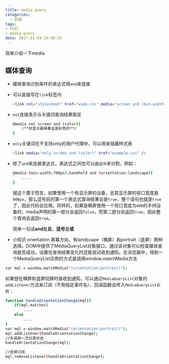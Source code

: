 ```yaml
---
title: media-query
categories:
  - 前端
tags:
- html
- media-query
date: 2017-01-04 14:49:15
---
```

简单介绍一下media
<!--more -->
## 媒体查询
- 媒体查询识别条件的表达式用`and`来连接
- 可以直接写在`link`标签内
    ```bash
    <link rel="stylesheet" href="wide.css" media="screen and (min-width:1024px)" />
    ```
- `not`连接表示与关键词查询结果取反
    ```bash
    @media not screen and (color){
        /**非显示器屏幕且是彩色的**/
    }
    ```
- `only`关键词在不支持only的用户代理中，可以用来隐藏样式表
    ```bash
    <link media="only screen and (color)" href="example.css" />
- 除了`and`来连接表达式，表达式之间也可以由`逗号`来分割，例如：

    ```bash
    @media (min-width:700px),handheld and (orientation:landscape){
        ....
    }
    ```
    就这个栗子而言，如果使用一个有显示屏的设备，且其显示屏的视口宽度是`900px`，那么逗号前的第一个表达式查询结果会是`true`，整个语句也就是`true`了，因此代码会应用。同样的，如果是横屏使用一个视口宽度为`400`的手持设备时，media声明的第一部分会返回`false`，而第二部分会返回`true`，因此整个查询会返回`true`。
    
    简单一句话**and**是**且**，**逗号**是**或**
- 小知识 orientation
屏幕方向，有landscape（横屏）和portrait（竖屏）两种选择。DOM中提供了MediaQueryList对象接口，通过该对象可以检查媒体查询是否成功，设置在查询结果变化时还能自动收到通知。在浏览器中，得到一个MediaQueryList实例的方式是调用window.matchMedia方法
```bash
var mql = window.matchMedia("(orientation:portrait)");
```
如果想在横屏和竖屏切换时接收到通知，可以通过`MediaQueryList`对象的`addListener`方法来订阅（不用指定事件名），回调函数会传入`MediaQueryList实例`：
```bash
function handleOrientationChange(mql){
    if(mql.matches)
        ....
    else
        ....
}
var mql = window.matchMedia("(orientation:portrait)");
mql.addListener(handleOrientationChange);
//先调用一次记录状态
handleOrientationChange(mql);

//去掉订阅
mql.removeListener(handleOrientationChange);
```